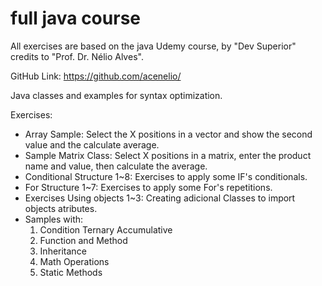 # full java course

All exercises are based on the java Udemy course, by "Dev Superior" credits to "Prof. Dr. Nélio Alves".

GitHub Link: https://github.com/acenelio/

Java classes and examples for syntax optimization.

Exercises:

- Array Sample: Select the X positions in a vector and show the second value and the calculate average.
- Sample Matrix Class: Select X positions in a matrix, enter the product name and value, then calculate the average.
- Conditional Structure 1~8: Exercises to apply some IF's conditionals.
- For Structure 1~7: Exercises to apply some For's repetitions.
- Exercises Using objects 1~3: Creating adicional Classes to import objects atributes.
- Samples with:
   1. Condition Ternary Accumulative
   2. Function and Method
   3. Inheritance
   4. Math Operations
   5. Static Methods
